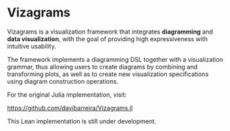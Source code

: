 # Vizagrams 

Vizagrams is a visualization framework that integrates **diagramming**
and **data visualization**, with the goal of providing high
expressiveness with intuitive usability.

The framework implements a diagramming DSL together with a
visualization grammar, thus allowing users to create diagrams by
combining and transforming plots, as well as to create new
visualization specifications using diagram construction operations.

For the original Julia implementation, visit:

https://github.com/davibarreira/Vizagrams.jl

This Lean implementation is still under development.


